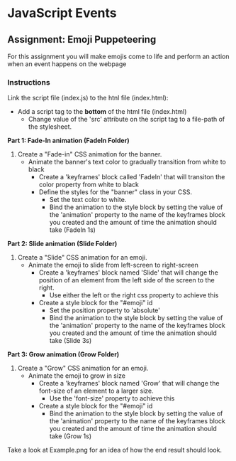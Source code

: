 # JavaScript Events

## Assignment: Emoji Puppeteering

For this assignment you will make emojis come to life and perform an action when an event happens on the webpage

### Instructions
Link the script file (index.js) to the htnl file (index.html):
- Add a script tag to the **bottom** of the html file (index.html)
  - Change value of the 'src' attribute on the script tag to a file-path of the stylesheet.
  
**Part 1: Fade-In animation (FadeIn Folder)**
1. Create a "Fade-in" CSS animation for the banner.
   - Animate the banner's text color to gradually transition from white to black
     - Create a 'keyframes' block called 'FadeIn' that will transiton the color property from white to black
     - Define the styles for the "banner" class in your CSS. 
       - Set the text color to white.
       - Bind the animation to the style block by setting the value of the 'animation' property to the name of the keyframes block you created and the amount of time the animation should take  (FadeIn 1s)

**Part 2: Slide animation (Slide Folder)**
1. Create a "Slide" CSS animation for an emoji.
    - Animate the emoji to slide from left-screen to right-screen
       - Create a 'keyframes' block named 'Slide' that will change the position of an element from the left side of the screen to the right.
         - Use either the left or the right css property to achieve this 
      - Create a style block for the "#emoji" id
        - Set the position property to 'absolute'
        - Bind the animation to the style block by setting the value of the 'animation' property to the name of the keyframes block you created and the amount of time the animation should take (Slide 3s)

**Part 3: Grow animation (Grow Folder)**
1. Create a "Grow" CSS animation for an emoji.
    - Animate the emoji to grow in size 
       - Create a 'keyframes' block named 'Grow' that will change the font-size of an element to a larger size.
         - Use the 'font-size' property to achieve this 
      - Create a style block for the "#emoji" id
        - Bind the animation to the style block by setting the value of the 'animation' property to the name of the keyframes block you created and the amount of time the animation should take (Grow 1s)


Take a look at Example.png for an idea of how the end result should look.